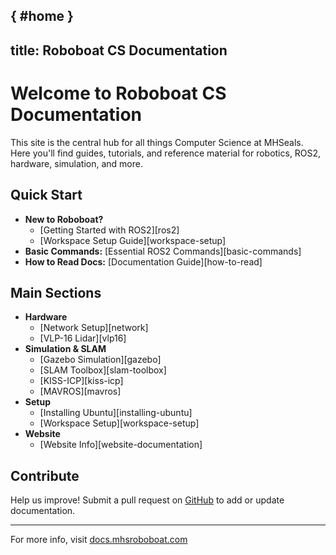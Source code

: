 [](){ #home }
---
title: Roboboat CS Documentation
---

# Welcome to Roboboat CS Documentation

This site is the central hub for all things Computer Science at MHSeals. Here you'll find guides, tutorials, and reference material for robotics, ROS2, hardware, simulation, and more.

## Quick Start

- **New to Roboboat?**
  - [Getting Started with ROS2][ros2]
  - [Workspace Setup Guide][workspace-setup]
- **Basic Commands:** [Essential ROS2 Commands][basic-commands]
- **How to Read Docs:** [Documentation Guide][how-to-read]

## Main Sections

- **Hardware**
  - [Network Setup][network]
  - [VLP-16 Lidar][vlp16]
- **Simulation & SLAM**
  - [Gazebo Simulation][gazebo]
  - [SLAM Toolbox][slam-toolbox]
  - [KISS-ICP][kiss-icp]
  - [MAVROS][mavros]
- **Setup**
  - [Installing Ubuntu][installing-ubuntu]
  - [Workspace Setup][workspace-setup]
- **Website**
  - [Website Info][website-documentation]

## Contribute

Help us improve! Submit a pull request on [GitHub](https://github.com/MHSeals/docs) to add or update documentation.

---
For more info, visit [docs.mhsroboboat.com](https://docs.mhsroboboat.com)
